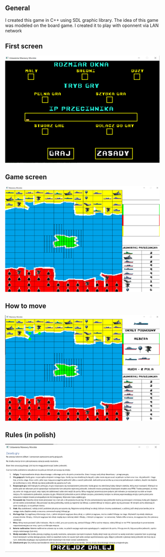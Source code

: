 ## General
I created this game in C++ using SDL graphic library. The idea of this game was modeled on the board game.
I created it to play with oponnent via LAN network

## First screen
<img src="manewry/manewry_morskie_3.png" alt="first_screen" width="500"/>

## Game screen
<img src="manewry/manewry_morskie_1.png" alt="game_screen" width="500"/>

## How to move
<img src="manewry/manewry_morskie_2.png" alt="how_to_move" width="500"/>

## Rules (in polish)
<img src="manewry/manewry_morskie_4.png" alt="rules" width="500"/>
